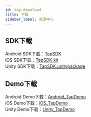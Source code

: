 ```yaml
---
id: tap-download
title: 下载
sidebar_label: 资源中心
---
```


## SDK下载  
Android SDK下载：[TapSDK](#)  
iOS SDK下载：[TapSDK.kit](#)  
Unity SDK下载：[TapSDK.unitypackage](#)  

## Demo下载  

Android Demo下载：[Android_TapDemo](#)  
iOS Demo下载：[iOS_TapDemo](#)  
Unity Demo下载：[Unity_TapDemo](#)  
